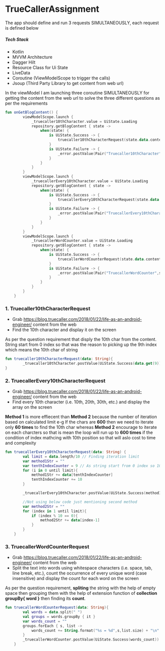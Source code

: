 # TrueCallerAssignment
  The app should define and run 3 requests SIMULTANEOUSLY, each request is defined below

##### Tech Stack
- Kotlin
- MVVM Architecture
- Dagger Hilt
- Resource Class for Ui State
- LiveData
- Coroutine (ViewModelScope to trigger the calls)
- Jsoup (Third Party Library to get content from web url)

In the viewModel I am launching three coroutine SIMULTANEOUSLY for getting the content from the web url to solve the three different questions as per the requirements
```kotlin
fun onGetBlogContent() {
        viewModelScope.launch {
            _truecaller10thCharacter.value = UiState.Loading
            repository.getBlogContent { state ->
                when(state) {
                    is UiState.Success -> {
                        truecaller10thCharacterRequest(state.data.content)
                    }
                    is UiState.Failure -> {
                        _error.postValue(Pair("Truecaller10thCharacter",state.error))
                    }
                }
            }
        }
        viewModelScope.launch {
            _truecallerEvery10thCharacter.value = UiState.Loading
            repository.getBlogContent { state ->
                when(state) {
                    is UiState.Success -> {
                        truecallerEvery10thCharacterRequest(state.data.content)
                    }
                    is UiState.Failure -> {
                        _error.postValue(Pair("TruecallerEvery10thCharacter",state.error))
                    }
                }
            }
        }
        viewModelScope.launch {
            _truecallerWordCounter.value = UiState.Loading
            repository.getBlogContent { state ->
                when(state) {
                    is UiState.Success -> {
                        truecallerWordCounterRequest(state.data.content)
                    }
                    is UiState.Failure -> {
                        _error.postValue(Pair("TruecallerWordCounter",state.error))
                    }
                }
            }
        }
    }
```
### 1. Truecaller10thCharacterRequest

- Grab https://blog.truecaller.com/2018/01/22/life-as-an-android-engineer/ content from the web
- Find the 10th character and display it on the screen

As per the question requirement that disply the 10th char from the content. String start from 0 index so that was the reason to picking up the 9th index which means the 10th char of string
```kotlin
fun truecaller10thCharacterRequest(data: String){
        _truecaller10thCharacter.postValue(UiState.Success(data.get(9)))
}
```

### 2. TruecallerEvery10thCharacterRequest
-  Grab https://blog.truecaller.com/2018/01/22/life-as-an-android-engineer/ content from the web
-  Find every 10th character (i.e. 10th, 20th, 30th, etc.) and display the array on the screen

  **Method 1** is more effiecent than **Method 2** because the number of iteration based on calculated limit e-g If the chars are **600** then we need to iterate only **60 times** to find the 10th char whereas **Method 2** encourage to iterate on each charcters so that is mean the loop will run up to **600 times** if the condition of index mathcing with 10th position so that will aslo cost to time and complexity

```kotlin
fun truecallerEvery10thCharacterRequest(data: String) {
        val limit = data.length/10 // Finding iteration limit
        var method1Str = ""
        var tenthIndexCounter = 9 // As string start from 0 index so 10 - 1 = 9
        for (i in 0 until limit){
            method1Str += data[tenthIndexCounter]
            tenthIndexCounter += 10
        }

        _truecallerEvery10thCharacter.postValue(UiState.Success(method1Str))

        //Not using below code just mentioning second method
        var method2Str = ""
        for (index in 1 until limit){
            if (index % 10 == 0){
                method2Str += data[index-1]
            }
        }
    }
```

 ### 3. TruecallerWordCounterRequest
- Grab https://blog.truecaller.com/2018/01/22/life-as-an-android-engineer/ content from the web
- Split the text into words using whitespace characters (i.e. space, tab, line break, etc.), count the occurrence of every unique word (case insensitive) and display the count for each word on the screen

As per the question requirement, **spliting** the string with the help of empty space then grouping them with the help of extension function of **collection groupBy{ word }** then finding its **count**.

```kotlin
fun truecallerWordCounterRequest(data: String){
        val words = data.split(" ")
        val groups = words.groupBy { it }
        var words_count = ""
        groups.forEach { s, list ->
            words_count += String.format("%s = %d",s,list.size) + "\n"
        }
        _truecallerWordCounter.postValue(UiState.Success(words_count))
    }
```
